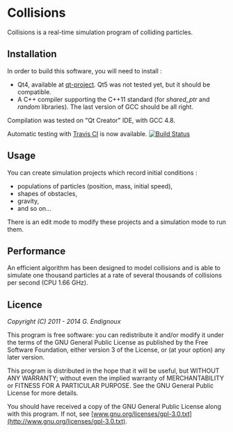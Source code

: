 # Collisions

Collisions is a real-time simulation program of colliding particles.


## Installation

In order to build this software, you will need to install :
* Qt4, available at [qt-project](http://qt-project.org/downloads). Qt5 was not tested yet, but it should be compatible.
* A C++ compiler supporting the C++11 standard (for *shared_ptr* and *random* libraries). The last version of GCC should be all right.

Compilation was tested on "Qt Creator" IDE, with GCC 4.8.

Automatic testing with [Travis CI](ttps://travis-ci.org) is now available. [![Build Status](https://travis-ci.org/gendx/collisions.png?branch=master)](https://travis-ci.org/gendx/collisions)


## Usage

You can create simulation projects which record initial conditions :
* populations of particles (position, mass, initial speed),
* shapes of obstacles,
* gravity,
* and so on...

There is an edit mode to modify these projects and a simulation mode to run them.


## Performance

An efficient algorithm has been designed to model collisions and is able to simulate one thousand particles at a rate of several thousands of collisions per second (CPU 1.66 GHz).


## Licence

*Copyright (C) 2011 - 2014  G. Endignoux*

This program is free software: you can redistribute it and/or modify it under the terms of the GNU General Public License as published by the Free Software Foundation, either version 3 of the License, or (at your option) any later version.

This program is distributed in the hope that it will be useful, but WITHOUT ANY WARRANTY; without even the implied warranty of MERCHANTABILITY or FITNESS FOR A PARTICULAR PURPOSE. See the GNU General Public License for more details.

You should have received a copy of the GNU General Public License along with this program. If not, see [www.gnu.org/licenses/gpl-3.0.txt](http://www.gnu.org/licenses/gpl-3.0.txt).

